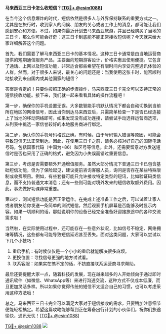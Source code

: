 **马来西亚三日卡怎么收短信？[[TG💪+ @esim1088](https://t.me/s/esim1088)]**

在当今这个信息爆炸的时代，短信依然是很多人与外界保持联系的重要方式之一。尤其是在旅行时，收到家人的问候、朋友的关心或者工作上的消息，都可能让我们感到安心和方便。不过，如果你最近计划去马来西亚旅游，并且已经购买了当地的三日卡，那么你可能会好奇：这三日卡到底能不能正常接收短信呢？今天就来给大家详细解答这个问题。

首先，我们需要了解马来西亚三日卡的基本情况。这种三日卡通常是由当地运营商提供的短期通信服务产品，主要面向短期游客设计，价格实惠且使用便捷。它包含了通话、上网以及短信功能，非常适合那些希望在有限时间内享受完整通讯体验的人群。然而，对于很多人来说，最关心的问题还是：当我使用这张卡时，能否顺利地接收到来自国内或其他国家的短信？

答案是肯定的！只要你按照正确的步骤操作，马来西亚三日卡完全可以支持正常的短信接收功能。接下来，我们就一起来看看具体的操作流程吧！

第一步，确保你的手机设置无误。大多数智能手机默认情况下都会自动切换到当前所在地区的网络信号，因此当你到达马来西亚后，只需简单检查一下是否已经连接上了当地的移动网络即可。如果发现没有成功连接，请尝试手动选择运营商选项，从列表中挑选一家信誉较好的本地服务商进行绑定。

第二步，确认你的手机号码格式正确。有时候，由于号码输入错误等原因，可能会导致短信无法正常到达。因此，在使用三日卡之前，请务必核对好自己的国际电话号码，包括国家代码（中国为+86）和区号等信息。此外，还需要留意对方发送短信时是否也采用了正确的格式，避免因为小失误而错过重要信息。

第三步，考虑是否需要额外开通增值服务。虽然大部分情况下普通三日卡已包含基础短信功能，但为了保险起见，建议提前咨询客服人员，询问是否存在某些特殊限制或收费项目。例如，有些套餐可能只允许接收特定类型的短讯，比如验证码类信息，而不支持普通文本消息；还有一些则可能对境外发来的短信收取额外费用。因此，事先做好功课非常重要。

第四步，测试短信功能是否正常运作。在完成上述准备工作之后，可以试着让家人或者朋友给你发送一条简单的测试短信，然后观察手机屏幕是否能够及时显示内容。如果一切顺利的话，那就说明你的设备已经完全准备好迎接旅途中的各种交流需求啦！

当然啦，在实际使用过程中，还可能存在一些意外状况，比如信号不稳定、网络拥堵等情况，这些都有可能导致短信延迟甚至丢失。面对这类问题，大家可以尝试以下几个小技巧：

1. 重启手机：有时候仅仅是一个小小的重启就能解决很多麻烦。
2. 更换位置：寻找信号更强的地方试试看。
3. 联系客服：如果实在搞不定的话，不妨直接联系运营商寻求帮助。

最后还要提醒大家一点，随着科技的发展，现在越来越多的人开始倾向于通过即时通讯软件（如微信、WhatsApp等）来进行沟通交流，这种方式不仅成本低廉，而且更加灵活多样。所以如果你觉得传统的短信不太适合自己的习惯，也可以考虑采用这种方法哦！

总之，马来西亚三日卡完全可以满足大家对于短信接收的需求，只要稍加注意细节便能轻松搞定。希望这篇攻略能够帮到正在筹备出行计划的小伙伴们，祝你们旅途愉快，通讯无忧！[[TG💪+ @esim1088](https://t.me/s/esim1088)]

[TG💪+ @esim1088](https://t.me/s/esim1088) ![](https://i.postimg.cc/4NQfJmqS/Snipaste-2025-05-13-00-14-12.png)